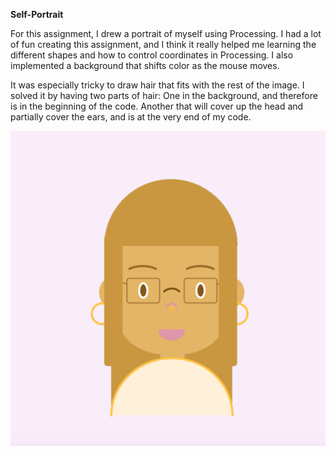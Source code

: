 **Self-Portrait**

For this assignment, I drew a portrait of myself using Processing. I had a lot of fun creating this assignment, and I think it really helped me learning the different shapes and how to control coordinates in Processing. I also implemented a background that shifts color as the mouse moves. 

It was especially tricky to draw hair that fits with the rest of the image. I solved it by having two parts of hair: One in the background, and therefore is in the beginning of the code. Another that will cover up the head and partially cover the ears, and is at the very end of my code. 

![](selfportrait.jpg)
